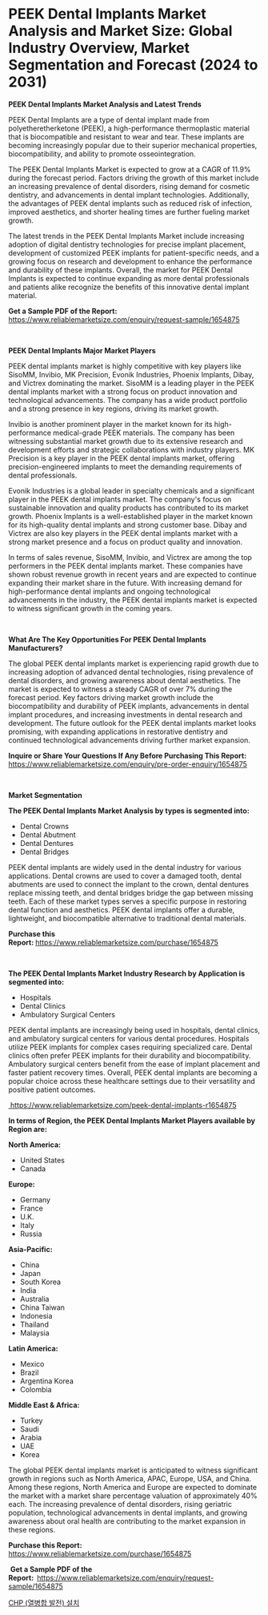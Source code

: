 <p><h1>PEEK Dental Implants Market Analysis and Market Size: Global Industry Overview, Market Segmentation and Forecast (2024 to 2031)</h1></p><p><strong>PEEK Dental Implants Market Analysis and Latest Trends</strong></p>
<p><p>PEEK Dental Implants are a type of dental implant made from polyetheretherketone (PEEK), a high-performance thermoplastic material that is biocompatible and resistant to wear and tear. These implants are becoming increasingly popular due to their superior mechanical properties, biocompatibility, and ability to promote osseointegration.</p><p>The PEEK Dental Implants Market is expected to grow at a CAGR of 11.9% during the forecast period. Factors driving the growth of this market include an increasing prevalence of dental disorders, rising demand for cosmetic dentistry, and advancements in dental implant technologies. Additionally, the advantages of PEEK dental implants such as reduced risk of infection, improved aesthetics, and shorter healing times are further fueling market growth.</p><p>The latest trends in the PEEK Dental Implants Market include increasing adoption of digital dentistry technologies for precise implant placement, development of customized PEEK implants for patient-specific needs, and a growing focus on research and development to enhance the performance and durability of these implants. Overall, the market for PEEK Dental Implants is expected to continue expanding as more dental professionals and patients alike recognize the benefits of this innovative dental implant material.</p></p>
<p><strong>Get a Sample PDF of the Report:&nbsp;</strong> <a href="https://www.reliablemarketsize.com/enquiry/request-sample/1654875">https://www.reliablemarketsize.com/enquiry/request-sample/1654875</a></p>
<p>&nbsp;</p>
<p><strong>PEEK Dental Implants Major Market Players</strong></p>
<p><p>PEEK dental implants market is highly competitive with key players like SisoMM, Invibio, MK Precision, Evonik Industries, Phoenix Implants, Dibay, and Victrex dominating the market. SisoMM is a leading player in the PEEK dental implants market with a strong focus on product innovation and technological advancements. The company has a wide product portfolio and a strong presence in key regions, driving its market growth.</p><p>Invibio is another prominent player in the market known for its high-performance medical-grade PEEK materials. The company has been witnessing substantial market growth due to its extensive research and development efforts and strategic collaborations with industry players. MK Precision is a key player in the PEEK dental implants market, offering precision-engineered implants to meet the demanding requirements of dental professionals.</p><p>Evonik Industries is a global leader in specialty chemicals and a significant player in the PEEK dental implants market. The company's focus on sustainable innovation and quality products has contributed to its market growth. Phoenix Implants is a well-established player in the market known for its high-quality dental implants and strong customer base. Dibay and Victrex are also key players in the PEEK dental implants market with a strong market presence and a focus on product quality and innovation.</p><p>In terms of sales revenue, SisoMM, Invibio, and Victrex are among the top performers in the PEEK dental implants market. These companies have shown robust revenue growth in recent years and are expected to continue expanding their market share in the future. With increasing demand for high-performance dental implants and ongoing technological advancements in the industry, the PEEK dental implants market is expected to witness significant growth in the coming years.</p></p>
<p>&nbsp;</p>
<p><strong>What Are The Key Opportunities For PEEK Dental Implants Manufacturers?</strong></p>
<p><p>The global PEEK dental implants market is experiencing rapid growth due to increasing adoption of advanced dental technologies, rising prevalence of dental disorders, and growing awareness about dental aesthetics. The market is expected to witness a steady CAGR of over 7% during the forecast period. Key factors driving market growth include the biocompatibility and durability of PEEK implants, advancements in dental implant procedures, and increasing investments in dental research and development. The future outlook for the PEEK dental implants market looks promising, with expanding applications in restorative dentistry and continued technological advancements driving further market expansion.</p></p>
<p><strong>Inquire or Share Your Questions If Any Before Purchasing This Report:</strong> <a href="https://www.reliablemarketsize.com/enquiry/pre-order-enquiry/1654875">https://www.reliablemarketsize.com/enquiry/pre-order-enquiry/1654875</a></p>
<p>&nbsp;</p>
<p><strong>Market Segmentation</strong></p>
<p><strong>The PEEK Dental Implants Market Analysis by types is segmented into:</strong></p>
<p><ul><li>Dental Crowns</li><li>Dental Abutment</li><li>Dental Dentures</li><li>Dental Bridges</li></ul></p>
<p><p>PEEK dental implants are widely used in the dental industry for various applications. Dental crowns are used to cover a damaged tooth, dental abutments are used to connect the implant to the crown, dental dentures replace missing teeth, and dental bridges bridge the gap between missing teeth. Each of these market types serves a specific purpose in restoring dental function and aesthetics. PEEK dental implants offer a durable, lightweight, and biocompatible alternative to traditional dental materials.</p></p>
<p><strong>Purchase this Report:&nbsp;</strong><a href="https://www.reliablemarketsize.com/purchase/1654875">https://www.reliablemarketsize.com/purchase/1654875</a></p>
<p>&nbsp;</p>
<p><strong>The PEEK Dental Implants Market Industry Research by Application is segmented into:</strong></p>
<p><ul><li>Hospitals</li><li>Dental Clinics</li><li>Ambulatory Surgical Centers</li></ul></p>
<p><p>PEEK dental implants are increasingly being used in hospitals, dental clinics, and ambulatory surgical centers for various dental procedures. Hospitals utilize PEEK implants for complex cases requiring specialized care. Dental clinics often prefer PEEK implants for their durability and biocompatibility. Ambulatory surgical centers benefit from the ease of implant placement and faster patient recovery times. Overall, PEEK dental implants are becoming a popular choice across these healthcare settings due to their versatility and positive patient outcomes.</p></p>
<p><a href="https://www.reliablemarketsize.com/peek-dental-implants-r1654875">&nbsp;https://www.reliablemarketsize.com/peek-dental-implants-r1654875</a></p>
<p><strong>In terms of Region, the PEEK Dental Implants Market Players available by Region are:</strong></p>
<p>
    <p> <strong> North America: </strong>
        <ul>
            <li>United States</li>
            <li>Canada</li>
        </ul>
        </p> 
    <p> <strong> Europe: </strong>
        <ul>
            <li>Germany</li>
            <li>France</li>
            <li>U.K.</li>
            <li>Italy</li>
            <li>Russia</li>
        </ul>
        </p> 
    <p> <strong> Asia-Pacific: </strong>
        <ul>
            <li>China</li>
            <li>Japan</li>
            <li>South Korea</li>
            <li>India</li>
            <li>Australia</li>
            <li>China Taiwan</li>
            <li>Indonesia</li>
            <li>Thailand</li>
            <li>Malaysia</li>
        </ul>
        </p> 
    <p> <strong> Latin America: </strong>
        <ul>
            <li>Mexico</li>
            <li>Brazil</li>
            <li>Argentina Korea</li>
            <li>Colombia</li>
        </ul>
        </p> 
    <p> <strong> Middle East & Africa: </strong>
        <ul>
            <li>Turkey</li>
            <li>Saudi</li>
            <li>Arabia</li>
            <li>UAE</li>
            <li>Korea</li>
        </ul>
    </p>
    </p>
<p><p>The global PEEK dental implants market is anticipated to witness significant growth in regions such as North America, APAC, Europe, USA, and China. Among these regions, North America and Europe are expected to dominate the market with a market share percentage valuation of approximately 40% each. The increasing prevalence of dental disorders, rising geriatric population, technological advancements in dental implants, and growing awareness about oral health are contributing to the market expansion in these regions.</p></p>
<p><strong>Purchase this Report: </strong><a href="https://www.reliablemarketsize.com/purchase/1654875">https://www.reliablemarketsize.com/purchase/1654875</a></p>
<p>&nbsp;<strong>Get a Sample PDF of the Report:&nbsp;&nbsp;</strong><a href="https://www.reliablemarketsize.com/enquiry/request-sample/1654875">https://www.reliablemarketsize.com/enquiry/request-sample/1654875</a></p>
<p><strong></strong></p>
<p><p><a href="https://github.com/KellyLyncyh543964/Market-Research-Report-List-3/blob/main/958527181786.md">CHP (열병합 발전) 설치</a></p></p>